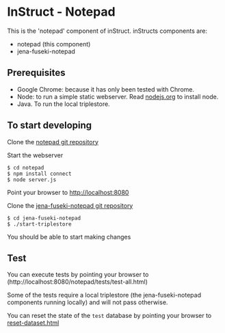 InStruct - Notepad
==================

This is the 'notepad' component of inStruct.  inStructs components are:
* notepad (this component)
* jena-fuseki-notepad


Prerequisites
-------------
* Google Chrome:  because it has only been tested with Chrome.
* Node: to run a simple static webserver.  Read [nodejs.org](http://nodejs.org) to install node.
* Java.  To run the local triplestore.


To start developing
-------------------

Clone the [notepad git repository](https://github.com/mholzen/notepad/)

Start the webserver

	$ cd notepad
	$ npm install connect
	$ node server.js

Point your browser to [http://localhost:8080](http://localhost:8080)

Clone the [jena-fuseki-notepad git repository](https://github.com/mholzen/jena-fuseki-notepad/)

	$ cd jena-fuseki-notepad
	$ ./start-triplestore

You should be able to start making changes


Test
----
You can execute tests by pointing your browser to (http://localhost:8080/notepad/tests/test-all.html)

Some of the tests require a local triplestore (the jena-fuseki-notepad components running locally)
and will not pass otherwise.

You can reset the state of the `test` database by pointing your browser to
[reset-dataset.html](http://localhost:8080/notepad/notepad/tests/reset-dataset.html)